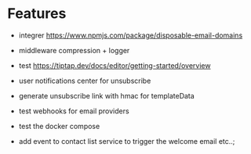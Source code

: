 # Features

- integrer https://www.npmjs.com/package/disposable-email-domains
- middleware compression + logger
- test https://tiptap.dev/docs/editor/getting-started/overview

- user notifications center for unsubscribe
- generate unsubscribe link with hmac for templateData
- test webhooks for email providers
- test the docker compose
- add event to contact list service to trigger the welcome email etc..;
